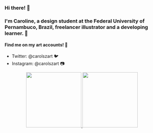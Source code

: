 ### Hi there! 👋
### I'm Caroline, a design student at the Federal University of Pernambuco, Brazil, freelancer illustrator and a developing learner. :sunflower:

#### Find me on my art accounts! :art:
- Twitter: @carolszart :bird:
- Instagram: @carolszart :camera:



<!--
**mecarolsouza/mecarolsouza** is a ✨ _special_ ✨ repository because its `README.md` (this file) appears on your GitHub profile.

Here are some ideas to get you started:

- 🔭 I’m currently working on ...
- 🌱 I’m currently learning ...
- 👯 I’m looking to collaborate on ...
- 🤔 I’m looking for help with ...
- 💬 Ask me about ...
- 📫 How to reach me: ...
- 😄 Pronouns: ...
- ⚡ Fun fact: ...
-->

<div align="center">
  <a href="https://github.com/mecarolsouza">
  <img height="180em" src="https://github-readme-stats.vercel.app/api?username=mecarolsouza&show_icons=true&theme=jolly&include_all_commits=true&count_private=true%22"/>
  <img height="180em" src="https://github-readme-stats.vercel.app/api/top-langs/?username=mecarolsouza&layout=compact&langs_count=7&theme=jolly"/>
</div>

